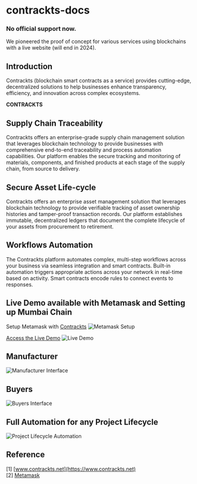 # contrackts-docs

### No official support now.

We pioneered the proof of concept for various services using blockchains with a live website (will end in 2024). 

## Introduction
Contrackts (blockchain smart contracts as a service) provides cutting-edge, decentralized solutions to help businesses enhance transparency, efficiency, and innovation across complex ecosystems.

**CONTRACKTS**  

## Supply Chain Traceability
Contrackts offers an enterprise-grade supply chain management solution that leverages blockchain technology to provide businesses with comprehensive end-to-end traceability and process automation capabilities. Our platform enables the secure tracking and monitoring of materials, components, and finished products at each stage of the supply chain, from source to delivery.

## Secure Asset Life-cycle
Contrackts offers an enterprise asset management solution that leverages blockchain technology to provide verifiable tracking of asset ownership histories and tamper-proof transaction records. Our platform establishes immutable, decentralized ledgers that document the complete lifecycle of your assets from procurement to retirement.


## Workflows Automation
The Contrackts platform automates complex, multi-step workflows across your business via seamless integration and smart contracts. Built-in automation triggers appropriate actions across your network in real-time based on activity. Smart contracts encode rules to connect events to responses.

## Live Demo available with Metamask and Setting up Mumbai Chain

Setup Metamask with [Contrackts](https://www.contrackts.net/)
![Metamask Setup](https://github.com/PandiaJason/contrackts-docs/assets/100123063/e09f72ec-94af-4f41-be66-71a5d22ae1df)

[Access the Live Demo](https://app.contrackts.net/)
![Live Demo](https://github.com/PandiaJason/contrackts-docs/assets/100123063/ece9711a-7da6-4e39-8d76-a0403abe4df3)

## Manufacturer
![Manufacturer Interface](https://github.com/PandiaJason/contrackts-docs/assets/100123063/ac6c5c92-c8c3-4c2a-95d2-505a52478f95)

## Buyers
![Buyers Interface](https://github.com/PandiaJason/contrackts-docs/assets/100123063/6293b9eb-04e8-4eea-a4ce-640ba91e7d70)

## Full Automation for any Project Lifecycle
![Project Lifecycle Automation](https://github.com/PandiaJason/contrackts-docs/assets/100123063/8dff7b2d-6b79-45eb-acd9-acae09523c8f)

## Reference
[1] [www.contrackts.net](https://www.contrackts.net)  
[2] [Metamask](https://metamask.io/)

